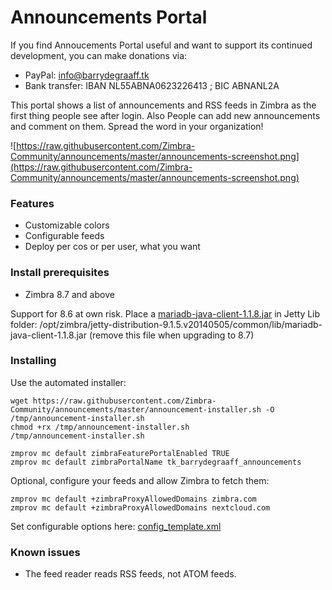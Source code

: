 Announcements Portal
==========

If you find Annoucements Portal useful and want to support its continued development, you can make donations via:
- PayPal: info@barrydegraaff.tk
- Bank transfer: IBAN NL55ABNA0623226413 ; BIC ABNANL2A

This portal shows a list of announcements and RSS feeds in Zimbra as the first thing people see after login. Also People can
add new announcements and comment on them. Spread the word in your organization!

![https://raw.githubusercontent.com/Zimbra-Community/announcements/master/announcements-screenshot.png](https://raw.githubusercontent.com/Zimbra-Community/announcements/master/announcements-screenshot.png)

### Features
  - Customizable colors
  - Configurable feeds
  - Deploy per cos or per user, what you want
  


### Install prerequisites
  - Zimbra 8.7 and above
  
Support for 8.6 at own risk. Place a [mariadb-java-client-1.1.8.jar](https://github.com/Zimbra-Community/announcements/raw/master/extra/mariadb-java-client-1.1.8.jar) in Jetty Lib folder:
/opt/zimbra/jetty-distribution-9.1.5.v20140505/common/lib/mariadb-java-client-1.1.8.jar   (remove this file when upgrading to 8.7)

### Installing
Use the automated installer:

    wget https://raw.githubusercontent.com/Zimbra-Community/announcements/master/announcement-installer.sh -O /tmp/announcement-installer.sh
    chmod +rx /tmp/announcement-installer.sh
    /tmp/announcement-installer.sh

    zmprov mc default zimbraFeaturePortalEnabled TRUE
    zmprov mc default zimbraPortalName tk_barrydegraaff_announcements

Optional, configure your feeds and allow Zimbra to fetch them:

    zmprov mc default +zimbraProxyAllowedDomains zimbra.com
    zmprov mc default +zimbraProxyAllowedDomains nextcloud.com
    
Set configurable options here: [config_template.xml](https://raw.githubusercontent.com/Zimbra-Community/announcements/master/zimlet/tk_barrydegraaff_announcements/config_template.xml)

 
### Known issues

- The feed reader reads RSS feeds, not ATOM feeds.
